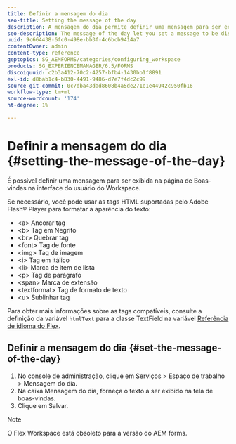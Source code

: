 ```yaml
---
title: Definir a mensagem do dia
seo-title: Setting the message of the day
description: A mensagem do dia permite definir uma mensagem para ser exibida na página de Boas-vindas na interface do usuário do Workspace.
seo-description: The message of the day let you set a message to be displayed on the Welcome page in the Workspace user interface.
uuid: 9c664438-6fc0-498e-bb3f-4c6bcb9414a7
contentOwner: admin
content-type: reference
geptopics: SG_AEMFORMS/categories/configuring_workspace
products: SG_EXPERIENCEMANAGER/6.5/FORMS
discoiquuid: c2b3a412-70c2-4257-bfb4-1430bb1f8891
exl-id: d8bab1c4-b830-4491-9486-d7e7f4dc2c99
source-git-commit: 0c7dba43dad8608b4a5de271e1e44942c950fb16
workflow-type: tm+mt
source-wordcount: '174'
ht-degree: 1%

---
```


# Definir a mensagem do dia {#setting-the-message-of-the-day}

É possível definir uma mensagem para ser exibida na página de Boas-vindas na interface do usuário do Workspace.

Se necessário, você pode usar as tags HTML suportadas pelo Adobe Flash® Player para formatar a aparência do texto:

* &lt;a> Ancorar tag
* &lt;b> Tag em Negrito
* &lt;br> Quebrar tag
* &lt;font> Tag de fonte
* &lt;img> Tag de imagem
* &lt;i> Tag em itálico
* &lt;li> Marca de item de lista
* &lt;p> Tag de parágrafo
* &lt;span> Marca de extensão
* &lt;textformat> Tag de formato de texto
* &lt;u> Sublinhar tag

Para obter mais informações sobre as tags compatíveis, consulte a definição da variável `htmlText` para a classe TextField na variável [Referência de idioma do Flex](https://flex.apache.org/).

## Definir a mensagem do dia {#set-the-message-of-the-day}

1. No console de administração, clique em Serviços > Espaço de trabalho > Mensagem do dia.
1. Na caixa Mensagem do dia, forneça o texto a ser exibido na tela de boas-vindas.
1. Clique em Salvar.

>[!NOTE]
>
>O Flex Workspace está obsoleto para a versão do AEM forms.
